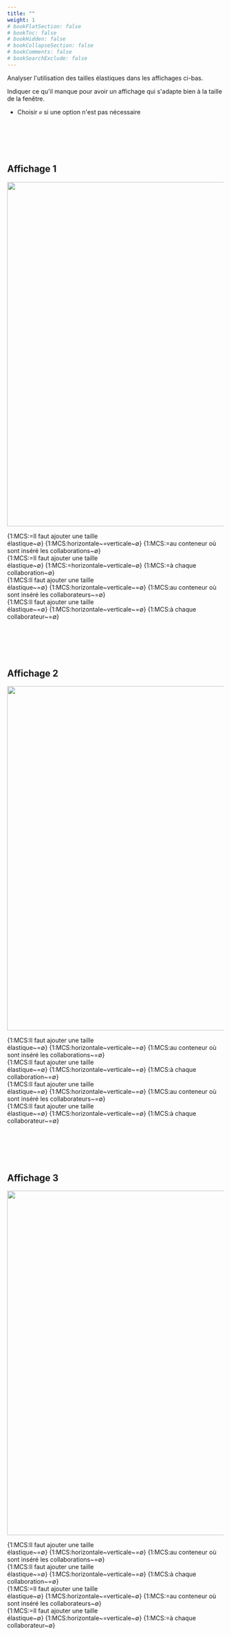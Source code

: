 ```yaml
---
title: ""
weight: 1
# bookFlatSection: false
# bookToc: false
# bookHidden: false
# bookCollapseSection: false
# bookComments: false
# bookSearchExclude: false
---
```



<style>
pre > code {
	-webkit-touch-callout: text;
	-webkit-user-select: text;
	-khtml-user-select: text;
	-moz-user-select: text;
	-ms-user-select: text;
	user-select: text;
}
</style>

Analyser l'utilisation des tailles élastiques dans les affichages ci-bas.

Indiquer ce qu'il manque pour avoir un affichage qui s'adapte bien à la taille de la fenêtre.

* Choisir `∅` si une option n'est pas nécessaire

<br>
<br>
<br>
<br>

## Affichage 1

<img width="800px" src="https://ciboulot.ca/cegep/420-4F5-MO/examens/02/application/vue_file_attente_question_elastiques_01.png" />


{1:MCS:=Il faut ajouter une taille élastique~∅} {1:MCS:horizontale~=verticale~∅} {1:MCS:=au conteneur où sont inséré les collaborations~∅}<br>
{1:MCS:=Il faut ajouter une taille élastique~∅} {1:MCS:=horizontale~verticale~∅} {1:MCS:=à chaque collaboration~∅}<br>
{1:MCS:Il faut ajouter une taille élastique~=∅} {1:MCS:horizontale~verticale~=∅} {1:MCS:au conteneur où sont inséré les collaborateurs~=∅}<br>
{1:MCS:Il faut ajouter une taille élastique~=∅} {1:MCS:horizontale~verticale~=∅} {1:MCS:à chaque collaborateur~=∅}<br>

<br>
<br>
<br>
<br>

## Affichage 2

<img width="800px" src="https://ciboulot.ca/cegep/420-4F5-MO/examens/02/application/vue_file_attente_question_elastiques_00.png" />

{1:MCS:Il faut ajouter une taille élastique~=∅} {1:MCS:horizontale~verticale~=∅} {1:MCS:au conteneur où sont inséré les collaborations~=∅}<br>
{1:MCS:Il faut ajouter une taille élastique~=∅} {1:MCS:horizontale~verticale~=∅} {1:MCS:à chaque collaboration~=∅}<br>
{1:MCS:Il faut ajouter une taille élastique~=∅} {1:MCS:horizontale~verticale~=∅} {1:MCS:au conteneur où sont inséré les collaborateurs~=∅}<br>
{1:MCS:Il faut ajouter une taille élastique~=∅} {1:MCS:horizontale~verticale~=∅} {1:MCS:à chaque collaborateur~=∅}<br>

<br>
<br>
<br>
<br>




## Affichage 3

<img width="800px" src="https://ciboulot.ca/cegep/420-4F5-MO/examens/02/application/vue_file_attente_question_elastiques_02.png" />

{1:MCS:Il faut ajouter une taille élastique~=∅} {1:MCS:horizontale~verticale~=∅} {1:MCS:au conteneur où sont inséré les collaborations~=∅}<br>
{1:MCS:Il faut ajouter une taille élastique~=∅} {1:MCS:horizontale~verticale~=∅} {1:MCS:à chaque collaboration~=∅}<br>
{1:MCS:=Il faut ajouter une taille élastique~∅} {1:MCS:horizontale~=verticale~∅} {1:MCS:=au conteneur où sont inséré les collaborateurs~∅}<br>
{1:MCS:=Il faut ajouter une taille élastique~∅} {1:MCS:horizontale~=verticale~∅} {1:MCS:=à chaque collaborateur~∅}<br>

